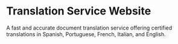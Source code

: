 # Translation Service Website

A fast and accurate document translation service offering certified translations in Spanish, Portuguese, French, Italian, and English.
